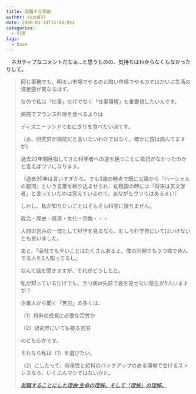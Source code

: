 ```yaml
---
title: 就職する理由
author: kazu634
date: 2008-01-14T15:04:05Z
categories:
  - 引用
tags:
  - book
---
```

<div class="section">
<p>
    　ネガティブなコメントだなぁ…と思うものの、気持ちはわからなくもなかったりして。
</p>

<p>
<a name="seemore"></a>
</p>

<blockquote title="就職することにした理由" cite="http://brainscience.blog92.fc2.com/blog-entry-131.html">
<p>
      同じ事務でも、明るい市場でやるのと暗い市場でやるのではだいぶ生活の満足感が異なるはず。
</p>

<p>
      なので私は「仕事」だけでなく「仕事環境」も重要視したいんです。
</p>

<p>
      病院でフランス料理を食べるよりは
</p>

<p>
      ディズニーランドでおにぎりを食べたい派です。
</p>

<p>
      （あ、研究界が病院だと言いたいわけではなく。確かに院は病んでますが）
</p>

<p>
</p>

<p>
      過去20年間目指してきた科学者への道を絶つことに抵抗がなかったのかと言えばウソになります。
</p>

<p>
      （過去20年は言いすぎかな。でも3歳の時点で既に父親から『ハーシェルの銀河』という言葉を刷り込ませられ、幼稚園の時には「将来は天文学者」と言っていたのは覚えているので、あながちウソではあるまい）
</p>

<p>
      しかし、私が知りたいことはそもそも科学に限りません。
</p>

<p>
      政治・歴史・経済・文化・宗教・・・
</p>

<p>
      人間の営みの一環として科学を見るなら、むしろ科学界にいてはいけないとも思いました。
</p>

<p>
      あと、「会社でも辛いことはたくさんあるよ。僕の同期でもうつ病で休んでる人を3人知ってるし」
</p>

<p>
      なんて話を聞きますが、それがどうしたと。
</p>

<p>
      私が知っているだけでも、うつ病or失踪で姿を見せない院生が5人いますが？
</p>

<p>
      企業人から聞く「苦労」の多くは、
</p>

<p>
      （1）将来の成長に必要な苦労か
</p>

<p>
      （2）研究界にいても被る苦労　
</p>

<p>
      のどちらかです。
</p>

<p>
      それなら私は（1）を選びたい。
</p>

<p>
      （2）にしたって、将来性と給料のバックアップのある環境で受けるストレスなら、いくぶんマシではないかと。
</p>

<p>
<cite><a href="http://brainscience.blog92.fc2.com/blog-entry-131.html" onclick="__gaTracker('send', 'event', 'outbound-article', 'http://brainscience.blog92.fc2.com/blog-entry-131.html', '就職することにした理由:生命の理解、そして「理解」の理解。');" target="_blank">就職することにした理由:生命の理解、そして「理解」の理解。</a></cite>
</p>
</blockquote>
</div>
